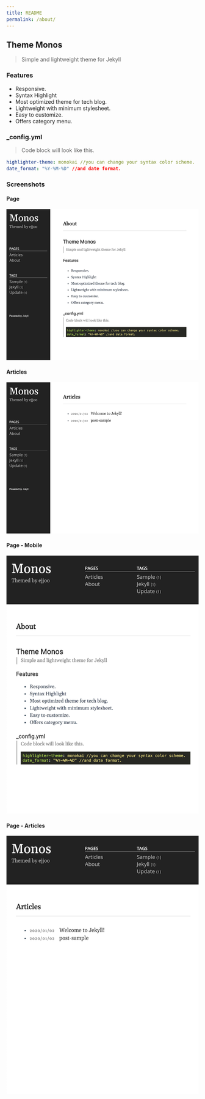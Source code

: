 ```yaml
---
title: README
permalink: /about/
---
```


## Theme Monos

> Simple and lightweight theme for Jekyll

### Features

-   Responsive.
-   Syntax Highlight
-   Most optimized theme for tech blog.
-   Lightweight with minimum stylesheet.
-   Easy to customize.
-   Offers category menu.

### \_config.yml

> Code block will look like this.

```yml
highlighter-theme: monokai //you can change your syntax color scheme.
date_format: "%Y-%M-%D" //and date format.
```

### Screenshots

#### Page

![alt text](/public/img/screenshot-1.png)

#### Articles

![alt text](/public/img/screenshot-2.png)

#### Page - Mobile

![alt text](/public/img/screenshot-m1.png)

#### Page - Articles

![alt text](/public/img/screenshot-m2.png)
